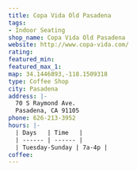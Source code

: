 ```yaml
---
title: Copa Vida Old Pasadena
tags:
- Indoor Seating
shop_name: Copa Vida Old Pasadena
website: http://www.copa-vida.com/
rating: 
featured_min: 
featured_max_1: 
map: 34.1446893,-118.1509318
type: Coffee Shop
city: Pasadena
address: |-
  70 S Raymond Ave.
  Pasadena, CA 91105
phone: 626-213-3952
hours: |-
  | Days   | Time   |
  | ------ | ------ |
  | Tuesday-Sunday | 7a-4p |
coffee: 
---
```


